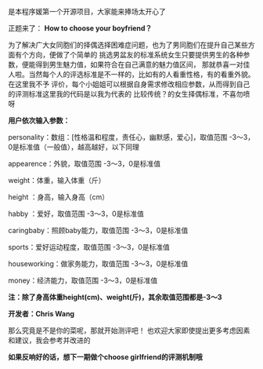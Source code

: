 是本程序媛第一个开源项目，大家能来捧场太开心了

正题来了：
**How to choose your boyfriend？**

为了解决广大女同胞们的择偶选择困难症问题，也为了男同胞们在提升自己某些方面有个方向，便做了个简单的
挑选男盆友的标准系统女生只要提供男生的各种参数，便能得到男生魅力值，如果符合在自己满意的魅力值区间，
那就恭喜一对佳人啦。当然每个人的评选标准是不一样的，比如有的人看重性格，有的看重外貌。在这里我不予
评价，每个小姐姐可以根据自身需求修改相应参数，从而得到自己的评测标准这里我的代码是以我为代表的
比较传统？的女生择偶标准，不喜勿喷呀


**用户依次输入参数：**

personality：数组：[性格温和程度，责任心，幽默感，爱心]，取值范围 -3～3，0是标准值（一般值），越高越好，以下同理

appearence：外貌，取值范围 -3～3，0是标准值

weight：体重，输入体重（斤）

height ：身高，输入身高（cm）

habby ：爱好，取值范围 -3～3，0是标准值

caringbaby：照顾baby能力，取值范围 -3～3，0是标准值

sports：爱好运动程度，取值范围 -3～3，0是标准值

houseworking：做家务能力，取值范围 -3～3，0是标准值

money：经济能力，取值范围 -3～3，0是标准值
        
**注：除了身高体重height(cm)、weight(斤)，其余取值范围都是-3～3**

**开发者：Chris Wang**

那么究竟是不是你的菜呢，那就开始测评吧！
也欢迎大家即使提出更多考虑因素和建议，我会参考并改进的

**如果反响好的话，想下一期做个choose girlfriend的评测机制哦**
